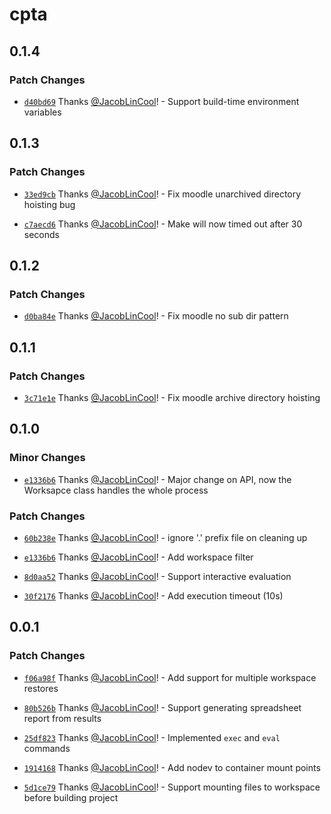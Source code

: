 # cpta

## 0.1.4

### Patch Changes

- [`d40bd69`](https://github.com/JacobLinCool/cpta/commit/d40bd690712a5f1191ddfe050f3616abcee8a720) Thanks [@JacobLinCool](https://github.com/JacobLinCool)! - Support build-time environment variables

## 0.1.3

### Patch Changes

- [`33ed9cb`](https://github.com/JacobLinCool/cpta/commit/33ed9cb6132a301146d99a961a4edce3ca1cfdaa) Thanks [@JacobLinCool](https://github.com/JacobLinCool)! - Fix moodle unarchived directory hoisting bug

- [`c7aecd6`](https://github.com/JacobLinCool/cpta/commit/c7aecd6b73688a1d736aa380696af6ded1b175f1) Thanks [@JacobLinCool](https://github.com/JacobLinCool)! - Make will now timed out after 30 seconds

## 0.1.2

### Patch Changes

- [`d0ba84e`](https://github.com/JacobLinCool/cpta/commit/d0ba84eae01a82e74c33a55978129a423bd8dd84) Thanks [@JacobLinCool](https://github.com/JacobLinCool)! - Fix moodle no sub dir pattern

## 0.1.1

### Patch Changes

- [`3c71e1e`](https://github.com/JacobLinCool/cpta/commit/3c71e1ecbd3d87aaf9aa4ab99732265e4bbc6257) Thanks [@JacobLinCool](https://github.com/JacobLinCool)! - Fix moodle archive directory hoisting

## 0.1.0

### Minor Changes

- [`e1336b6`](https://github.com/JacobLinCool/cpta/commit/e1336b6903c92b264589a5e0312cee33b22a6a84) Thanks [@JacobLinCool](https://github.com/JacobLinCool)! - Major change on API, now the Worksapce class handles the whole process

### Patch Changes

- [`60b238e`](https://github.com/JacobLinCool/cpta/commit/60b238e9c7a532b392243df1a92519064bc09c82) Thanks [@JacobLinCool](https://github.com/JacobLinCool)! - ignore '.' prefix file on cleaning up

- [`e1336b6`](https://github.com/JacobLinCool/cpta/commit/e1336b6903c92b264589a5e0312cee33b22a6a84) Thanks [@JacobLinCool](https://github.com/JacobLinCool)! - Add workspace filter

- [`8d0aa52`](https://github.com/JacobLinCool/cpta/commit/8d0aa520a5514069ae0b157328ef8630c7696065) Thanks [@JacobLinCool](https://github.com/JacobLinCool)! - Support interactive evaluation

- [`30f2176`](https://github.com/JacobLinCool/cpta/commit/30f2176555aaca67bbcbea46f52a52a52e9e87ab) Thanks [@JacobLinCool](https://github.com/JacobLinCool)! - Add execution timeout (10s)

## 0.0.1

### Patch Changes

- [`f06a98f`](https://github.com/JacobLinCool/cpta/commit/f06a98fe9c3a5f8a3147691954646e83cb63e64f) Thanks [@JacobLinCool](https://github.com/JacobLinCool)! - Add support for multiple workspace restores

- [`80b526b`](https://github.com/JacobLinCool/cpta/commit/80b526b942b71d1e387b364df192aa32219ce98b) Thanks [@JacobLinCool](https://github.com/JacobLinCool)! - Support generating spreadsheet report from results

- [`25df823`](https://github.com/JacobLinCool/cpta/commit/25df8235c5a5c5f3af66d4c67fd3964498b2a54a) Thanks [@JacobLinCool](https://github.com/JacobLinCool)! - Implemented `exec` and `eval` commands

- [`1914168`](https://github.com/JacobLinCool/cpta/commit/191416887ff02c31a99d4d1fcb86e2cd641aa06d) Thanks [@JacobLinCool](https://github.com/JacobLinCool)! - Add nodev to container mount points

- [`5d1ce79`](https://github.com/JacobLinCool/cpta/commit/5d1ce79679371402926d527280f68add7109e265) Thanks [@JacobLinCool](https://github.com/JacobLinCool)! - Support mounting files to workspace before building project
